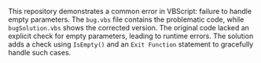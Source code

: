 This repository demonstrates a common error in VBScript: failure to handle empty parameters. The `bug.vbs` file contains the problematic code, while `bugSolution.vbs` shows the corrected version.  The original code lacked an explicit check for empty parameters, leading to runtime errors. The solution adds a check using `IsEmpty()` and an `Exit Function` statement to gracefully handle such cases.